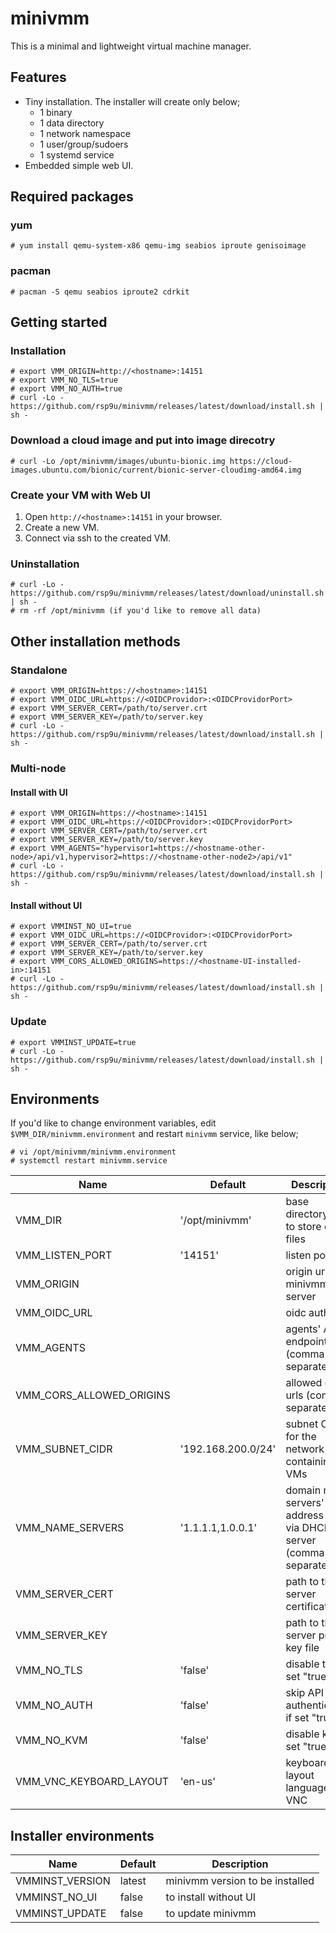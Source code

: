 minivmm
=======

This is a minimal and lightweight virtual machine manager.

## Features
* Tiny installation. The installer will create only below;
  - 1 binary
  - 1 data directory
  - 1 network namespace
  - 1 user/group/sudoers
  - 1 systemd service
* Embedded simple web UI.

## Required packages

### yum
```
# yum install qemu-system-x86 qemu-img seabios iproute genisoimage
```

### pacman
```
# pacman -S qemu seabios iproute2 cdrkit
```

## Getting started

### Installation
```
# export VMM_ORIGIN=http://<hostname>:14151
# export VMM_NO_TLS=true
# export VMM_NO_AUTH=true
# curl -Lo - https://github.com/rsp9u/minivmm/releases/latest/download/install.sh | sh -
```

### Download a cloud image and put into image direcotry
```
# curl -Lo /opt/minivmm/images/ubuntu-bionic.img https://cloud-images.ubuntu.com/bionic/current/bionic-server-cloudimg-amd64.img
```

### Create your VM with Web UI
1. Open `http://<hostname>:14151` in your browser.
2. Create a new VM.
3. Connect via ssh to the created VM.

### Uninstallation
```
# curl -Lo - https://github.com/rsp9u/minivmm/releases/latest/download/uninstall.sh | sh -
# rm -rf /opt/minivmm (if you'd like to remove all data)
```

## Other installation methods

### Standalone
```
# export VMM_ORIGIN=https://<hostname>:14151
# export VMM_OIDC_URL=https://<OIDCProvidor>:<OIDCProvidorPort>
# export VMM_SERVER_CERT=/path/to/server.crt
# export VMM_SERVER_KEY=/path/to/server.key
# curl -Lo - https://github.com/rsp9u/minivmm/releases/latest/download/install.sh | sh -
```

### Multi-node

#### Install with UI
```
# export VMM_ORIGIN=https://<hostname>:14151
# export VMM_OIDC_URL=https://<OIDCProvidor>:<OIDCProvidorPort>
# export VMM_SERVER_CERT=/path/to/server.crt
# export VMM_SERVER_KEY=/path/to/server.key
# export VMM_AGENTS="hypervisor1=https://<hostname-other-node>/api/v1,hypervisor2=https://<hostname-other-node2>/api/v1"
# curl -Lo - https://github.com/rsp9u/minivmm/releases/latest/download/install.sh | sh -
```

#### Install without UI
```
# export VMMINST_NO_UI=true
# export VMM_OIDC_URL=https://<OIDCProvidor>:<OIDCProvidorPort>
# export VMM_SERVER_CERT=/path/to/server.crt
# export VMM_SERVER_KEY=/path/to/server.key
# export VMM_CORS_ALLOWED_ORIGINS=https://<hostname-UI-installed-in>:14151
# curl -Lo - https://github.com/rsp9u/minivmm/releases/latest/download/install.sh | sh -
```

### Update

```
# export VMMINST_UPDATE=true
# curl -Lo - https://github.com/rsp9u/minivmm/releases/latest/download/install.sh | sh -
```

## Environments

If you'd like to change environment variables, edit `$VMM_DIR/minivmm.environment` and restart `minivmm` service, like below;
```
# vi /opt/minivmm/minivmm.environment
# systemctl restart minivmm.service
```

| Name                     | Default            | Description                                                         |
|--------------------------|--------------------|---------------------------------------------------------------------|
| VMM_DIR                  | '/opt/minivmm'     | base directory path to store data files                             |
| VMM_LISTEN_PORT          | '14151'            | listen port                                                         |
| VMM_ORIGIN               |                    | origin url of minivmm server                                        |
| VMM_OIDC_URL             |                    | oidc auth url                                                       |
| VMM_AGENTS               |                    | agents' API endpoint (comma separated)                              |
| VMM_CORS_ALLOWED_ORIGINS |                    | allowed origin urls (comma separated)                               |
| VMM_SUBNET_CIDR          | '192.168.200.0/24' | subnet CIDR for the network containing VMs                          |
| VMM_NAME_SERVERS         | '1.1.1.1,1.0.0.1'  | domain name servers' address sent via DHCP server (comma separated) |
| VMM_SERVER_CERT          |                    | path to the server certificate file                                 |
| VMM_SERVER_KEY           |                    | path to the server private key file                                 |
| VMM_NO_TLS               | 'false'            | disable tls if set "true"                                           |
| VMM_NO_AUTH              | 'false'            | skip API authentication if set "true"                               |
| VMM_NO_KVM               | 'false'            | disable kvm if set "true"                                           |
| VMM_VNC_KEYBOARD_LAYOUT  | 'en-us'            | keyboard layout language for VNC                                    |

## Installer environments

| Name            | Default | Description                     |
|-----------------|---------|---------------------------------|
| VMMINST_VERSION | latest  | minivmm version to be installed |
| VMMINST_NO_UI   | false   | to install without UI           |
| VMMINST_UPDATE  | false   | to update minivmm               |
